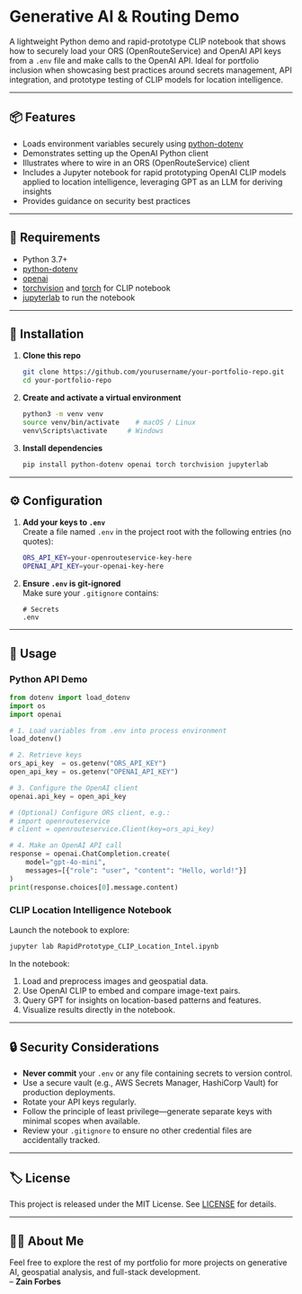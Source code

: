 # Generative AI & Routing Demo

A lightweight Python demo and rapid-prototype CLIP notebook that shows how to securely load your ORS (OpenRouteService) and OpenAI API keys from a `.env` file and make calls to the OpenAI API. Ideal for portfolio inclusion when showcasing best practices around secrets management, API integration, and prototype testing of CLIP models for location intelligence.

---

## 📦 Features

- Loads environment variables securely using [python-dotenv](https://github.com/theskumar/python-dotenv)
- Demonstrates setting up the OpenAI Python client
- Illustrates where to wire in an ORS (OpenRouteService) client
- Includes a Jupyter notebook for rapid prototyping OpenAI CLIP models applied to location intelligence, leveraging GPT as an LLM for deriving insights
- Provides guidance on security best practices

---

## 🔧 Requirements

- Python 3.7+
- [python-dotenv](https://pypi.org/project/python-dotenv/)
- [openai](https://pypi.org/project/openai/)
- [torchvision](https://pypi.org/project/torchvision/) and [torch](https://pypi.org/project/torch/) for CLIP notebook
- [jupyterlab](https://pypi.org/project/jupyterlab/) to run the notebook

---

## 🚀 Installation

1. **Clone this repo**  
   ```bash
   git clone https://github.com/yourusername/your-portfolio-repo.git
   cd your-portfolio-repo
   ```

2. **Create and activate a virtual environment**  
   ```bash
   python3 -m venv venv
   source venv/bin/activate    # macOS / Linux
   venv\Scripts\activate     # Windows
   ```

3. **Install dependencies**  
   ```bash
   pip install python-dotenv openai torch torchvision jupyterlab
   ```

---

## ⚙️ Configuration

1. **Add your keys to `.env`**  
   Create a file named `.env` in the project root with the following entries (no quotes):  
   ```bash
   ORS_API_KEY=your-openrouteservice-key-here
   OPENAI_API_KEY=your-openai-key-here
   ```

2. **Ensure `.env` is git-ignored**  
   Make sure your `.gitignore` contains:
   ```
   # Secrets
   .env
   ```

---

## 📄 Usage

### Python API Demo

```python
from dotenv import load_dotenv
import os
import openai

# 1. Load variables from .env into process environment
load_dotenv()

# 2. Retrieve keys
ors_api_key  = os.getenv("ORS_API_KEY")
open_api_key = os.getenv("OPENAI_API_KEY")

# 3. Configure the OpenAI client
openai.api_key = open_api_key

# (Optional) Configure ORS client, e.g.:
# import openrouteservice
# client = openrouteservice.Client(key=ors_api_key)

# 4. Make an OpenAI API call
response = openai.ChatCompletion.create(
    model="gpt-4o-mini",
    messages=[{"role": "user", "content": "Hello, world!"}]
)
print(response.choices[0].message.content)
```

### CLIP Location Intelligence Notebook

Launch the notebook to explore:

```bash
jupyter lab RapidPrototype_CLIP_Location_Intel.ipynb
```

In the notebook:
1. Load and preprocess images and geospatial data.
2. Use OpenAI CLIP to embed and compare image-text pairs.
3. Query GPT for insights on location-based patterns and features.
4. Visualize results directly in the notebook.

---

## 🔒 Security Considerations

- **Never commit** your `.env` or any file containing secrets to version control.
- Use a secure vault (e.g., AWS Secrets Manager, HashiCorp Vault) for production deployments.
- Rotate your API keys regularly.
- Follow the principle of least privilege—generate separate keys with minimal scopes when available.
- Review your `.gitignore` to ensure no other credential files are accidentally tracked.

---

## 🏷️ License

This project is released under the MIT License. See [LICENSE](LICENSE) for details.

---

## 🙋‍♂️ About Me

Feel free to explore the rest of my portfolio for more projects on generative AI, geospatial analysis, and full-stack development.  
– **Zain Forbes**